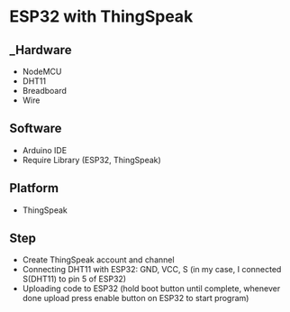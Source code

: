 # ESP32 with ThingSpeak
## _Hardware
- NodeMCU
- DHT11
- Breadboard
- Wire

## Software

- Arduino IDE
- Require Library (ESP32, ThingSpeak)
## Platform
- ThingSpeak

## Step
- Create ThingSpeak account and channel
- Connecting DHT11 with ESP32: GND, VCC, S (in my case, I connected S(DHT11) to pin 5 of ESP32)
- Uploading code to ESP32 (hold boot button until complete, whenever done upload press enable button on ESP32 to start program)
